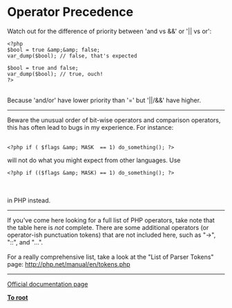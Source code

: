 # Operator Precedence



Watch out for the difference of priority between &apos;and vs &amp;&amp;&apos; or &apos;|| vs or&apos;:<br>

```
<?php
$bool = true &amp;&amp; false;
var_dump($bool); // false, that's expected

$bool = true and false;
var_dump($bool); // true, ouch!
?>
```
<br>Because &apos;and/or&apos; have lower priority than &apos;=&apos; but &apos;||/&amp;&amp;&apos; have higher.  

---

Beware the unusual order of bit-wise operators and comparison operators, this has often lead to bugs in my experience. For instance:<br><br>

```
<?php if ( $flags &amp; MASK  == 1) do_something(); ?>
```


will not do what you might expect from other languages. Use



```
<?php if (($flags &amp; MASK) == 1) do_something(); ?>
```
<br><br>in PHP instead.  

---

If you&apos;ve come here looking for a full list of PHP operators, take note that the table here is *not* complete. There are some additional operators (or operator-ish punctuation tokens) that are not included here, such as "-&gt;", "::", and "...".<br><br>For a really comprehensive list, take a look at the "List of Parser Tokens" page: http://php.net/manual/en/tokens.php  

---

[Official documentation page](https://www.php.net/manual/en/language.operators.precedence.php)

**[To root](/README.md)**